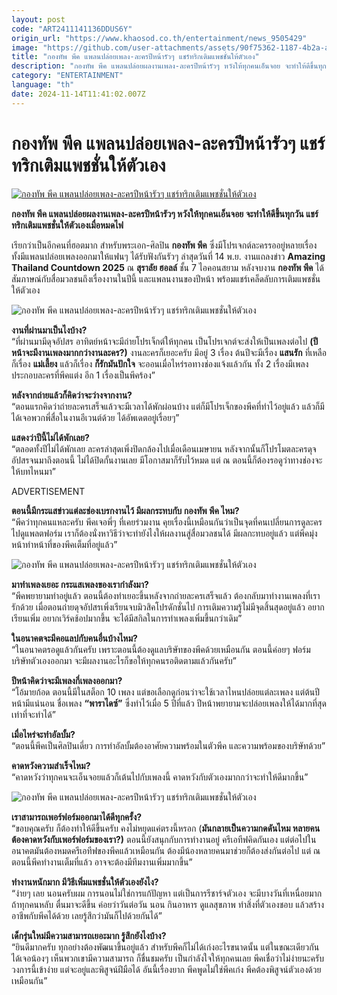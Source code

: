```yaml
---
layout: post
code: "ART2411141136DDUS6Y"
origin_url: "https://www.khaosod.co.th/entertainment/news_9505429"
image: "https://github.com/user-attachments/assets/90f75362-1187-4b2a-aaae-2ea7fb57b5df"
title: "กองทัพ พีค แพลนปล่อยเพลง-ละครปีหน้ารัวๆ แชร์ทริกเติมแพชชั่นให้ตัวเอง"
description: "กองทัพ พีค แพลนปล่อยผลงานเพลง-ละครปีหน้ารัวๆ หวังให้ทุกคนเอ็นจอย จะทำให้ดีขึ้นทุกวัน แชร์ทริกเติมแพชชั่นให้ตัวเองเมื่อหมดไฟ"
category: "ENTERTAINMENT"
language: "th"
date: 2024-11-14T11:41:02.007Z
---
```


# กองทัพ พีค แพลนปล่อยเพลง-ละครปีหน้ารัวๆ แชร์ทริกเติมแพชชั่นให้ตัวเอง

[![กองทัพ พีค แพลนปล่อยเพลง-ละครปีหน้ารัวๆ แชร์ทริกเติมแพชชั่นให้ตัวเอง](https://www.khaosod.co.th/wpapp/uploads/2024/11/kongtubpek_141167-1.jpg "กองทัพ พีค แพลนปล่อยเพลง-ละครปีหน้ารัวๆ แชร์ทริกเติมแพชชั่นให้ตัวเอง")](https://www.khaosod.co.th/wpapp/uploads/2024/11/kongtubpek_141167-1.jpg)

**กองทัพ พีค แพลนปล่อยผลงานเพลง-ละครปีหน้ารัวๆ หวังให้ทุกคนเอ็นจอย จะทำให้ดีขึ้นทุกวัน แชร์ทริกเติมแพชชั่นให้ตัวเองเมื่อหมดไฟ**

เรียกว่าเป็นอีกคนที่ฮอตมาก สำหรับพระเอก-ศิลปิน **กองทัพ พีค** ซึ่งมีโปรเจกต์ละครรออยู่หลายเรื่อง ทั้งมีแพลนปล่อยเพลงออกมาให้แฟนๆ ได้รับฟังกันรัวๆ ล่าสุดวันที่ 14 พ.ย. งานแถลงข่าว **Amazing Thailand Countdown 2025** ณ **สุราลัย ฮอลล์** ชั้น 7 ไอคอนสยาม หลังจบงาน **กองทัพ พีค** ได้สัมภาษณ์กับสื่อมวลชนถึงเรื่องงานในปีนี้ และแพลนงานของปีหน้า พร้อมแชร์เคล็ดลับการเติมแพชชั่นให้ตัวเอง

![กองทัพ พีค แพลนปล่อยเพลง-ละครปีหน้ารัวๆ แชร์ทริกเติมแพชชั่นให้ตัวเอง](https://www.khaosod.co.th/wpapp/uploads/2024/11/kongtubpek_141167-1.jpg)

**งานที่ผ่านมาเป็นไงบ้าง?**  
“ที่ผ่านมามีดุจอัปสร อาทิตย์หน้าจะมีถ่ายโปรเจ็กต์ให้ทุกคน เป็นโปรเจกต์จะส่งให้เป็นเพลงต่อไป **(ปีหน้าจะมีงานเพลงมากกว่างานละคร?)** งานละครก็เยอะครับ มีอยู่ 3 เรื่อง ต้นปีจะมีเรื่อง **แสนรัก** ที่เหลือก็เรื่อง **แม่เลี้ยง** แล้วก็เรื่อง **ก็รักมันปักใจ** จะออนเมื่อไหร่รอทางช่องแจ้งแล้วกัน ทั้ง 2 เรื่องมีเพลงประกอบละครที่พีคแต่ง อีก 1 เรื่องเป็นพีคร้อง”

**หลังจากถ่ายแล้วก็คิดว่าจะว่างจากงาน?**  
“ตอนแรกคิดว่าถ่ายละครเสร็จแล้วจะมีเวลาได้พักผ่อนบ้าง แต่ก็มีโปรเจ็กของพีคที่ทำไว้อยู่แล้ว แล้วก็มีได้เจอพวกพี่สื่อในงานอีเวนต์ด้วย ได้อัพเดตอยู่เรื่อยๆ”

**แสดงว่าปีนี้ไม่ได้พักเลย?**  
“ตลอดทั้งปีไม่ได้พักเลย ละครล่าสุดเพิ่งปิดกล้องไปเมื่อเดือนเมษายน หลังจากนั้นก็โปรโมตละครดุจอัปสรจนมาถึงตอนนี้ ไม่ได้ปิดกั้นงานเลย มีโอกาสมาก็รับไว้หมด แต่ ณ ตอนนี้ก็ต้องรอดูว่าทางช่องจะให้บทไหนมา”

ADVERTISEMENT

**ตอนนี้มีกระแสข่าวแต่ละช่องเบรกงานไว้ มีผลกระทบกับ กองทัพ พีค ไหม?**  
“พีคว่าทุกคนแหละครับ พีคเจอพี่ๆ ที่เคยร่วมงาน คุยเรื่องนี้เหมือนกันว่าเป็นจุดที่คนเปลี่ยนการดูละครไปดูแพลตฟอร์ม เราก็ต้องนั่งหาวิธีว่าจะทำยังไงให้ผลงานสู่สื่อมวลชนได้ มีผลกะทบอยู่แล้ว แต่พีคมุ่งหน้าทำหน้าที่ของพีคเต็มที่อยู่แล้ว”

![กองทัพ พีค แพลนปล่อยเพลง-ละครปีหน้ารัวๆ แชร์ทริกเติมแพชชั่นให้ตัวเอง](https://www.khaosod.co.th/wpapp/uploads/2024/11/kongtubpek_141167-7.jpg)

**มาทำเพลงเยอะ กระแสเพลงของเรากำลังมา?**  
“พีคพยายามทำอยู่แล้ว ตอนนี้ต้องทำเยอะขึ้นหลังจากถ่ายละครเสร็จแล้ว ต้องกลับมาทำงานเพลงที่เรารักด้วย เมื่อตอนถ่ายดุจอัปสรเพิ่งเรียนจบมิวสิคโปรดักชั่นไป การเติมความรู้ไม่มีจุดสิ้นสุดอยู่แล้ว อยากเรียนเพิ่ม อยากเวิร์คช้อปมากขึ้น จะได้มีสกิลในการทำเพลงเพิ่มขึ้นกว่าเดิม”

**ในอนาคตจะมีคอแลปกับคนอื่นบ้างไหม?**  
“ในอนาคตรอดูแล้วกันครับ เพราะตอนนี้ต้องดูแลบริษัทของพีคด้วยเหมือนกัน ตอนนี้ค่อยๆ ฟอร์มบริษัทตัวเองออกมา จะมีผลงานอะไรก็ขอให้ทุกคนรอติดตามแล้วกันครับ”

**ปีหน้าคิดว่าจะมีเพลงกี่เพลงออกมา?**  
“โอ้มายก้อด ตอนนี้มีในสต็อก 10 เพลง แต่ขอเลือกดูก่อนว่าจะใช้เวลาไหนปล่อยแต่ละเพลง แต่ต้นปีหน้ามีแน่นอน ชื่อเพลง **“พาราไดซ์”** ซึ่งทำไว้เมื่อ 5 ปีที่แล้ว ปีหน้าพยายามจะปล่อยเพลงให้ได้มากที่สุดเท่าที่จะทำได้”

**เมื่อไหร่จะทำอัลบั้ม?**  
“ตอนนี้พีคเป็นศิลปินเดี่ยว การทำอัลบั้มต้องอาศัยความพร้อมในตัวพีค และความพร้อมของบริษัทด้วย”

**คาดหวังความสำเร็จไหม?**  
“คาดหวังว่าทุกคนจะเอ็นจอยแล้วก็เต้นไปกับเพลงนี้ คาดหวังกับตัวเองมากกว่าจะทำให้ดีมากขึ้น”

![กองทัพ พีค แพลนปล่อยเพลง-ละครปีหน้ารัวๆ แชร์ทริกเติมแพชชั่นให้ตัวเอง](https://www.khaosod.co.th/wpapp/uploads/2024/11/kongtubpek_141167-6.jpg)

**เราสามารถเพอร์ฟอร์มออกมาได้ดีทุกครั้ง?**  
“ขอบคุณครับ ก็ต้องทำให้ดีขึ้นครับ คงไม่หยุดแค่ตรงนี้หรอก (**มันกลายเป็นความกดดันไหม หลายคนต้องคาดหวังกับเพอร์ฟอร์มของเรา?)** ตอนนี้ยังสนุกกับการทำงานอยู่ ครีเอทีฟคิดกันเอง แต่ต่อไปในอนาคตมันต้องหมดครีเอทีฟของพีคแล้วเหมือนกัน ต้องมีน้องหลายคนมาช่วยก็ต้องส่งกันต่อไป แต่ ณ ตอนนี้พีคทำงานเต็มที่แล้ว อาจจะต้องมีทีมงานเพิ่มมากขึ้น”

**ทำงานหนักมาก มีวิธีเพิ่มแพชชั่นให้ตัวเองยังไง?**  
“ง่ายๆ เลย นอนครับผม การนอนไม่ใช่การแก้ปัญหา แต่เป็นการรีชาร์จตัวเอง จะมีบางวันที่เหนื่อยมาก ถ้าทุกคนหลับ ตื่นมาจะดีขึ้น ค่อยว่าวันต่อวัน นอน กินอาหาร ดูแลสุขภาพ ทำสิ่งที่ตัวเองชอบ แล้วสร้างอาชีพกับพีคได้ด้วย เลยรู้สึกว่ามันก็ไปด้วยกันได้”

**เด็กรุ่นใหม่มีความสามารถเยอะมาก รู้สึกยังไงบ้าง?**  
“ยินดีมากครับ ทุกอย่างต้องพัฒนาขึ้นอยู่แล้ว สำหรับพีคก็ไม่ได้เก่งอะไรขนาดนั้น แต่ในขณะเดียวกันได้เจอน้องๆ เห็นพวกเขามีความสามารถ ก็ชื่นชมครับ เป็นกำลังใจให้ทุกคนเลย พีคเชื่อว่าไม่ง่ายนะครับ วงการนี้เข้าง่าย แต่จะอยู่และพิสูจน์ฝีมือได้ อันนี้เรื่องยาก พีคพูดไม่ใช่พีคเก่ง พีคต้องพิสูจน์ตัวเองด้วยเหมือนกัน”